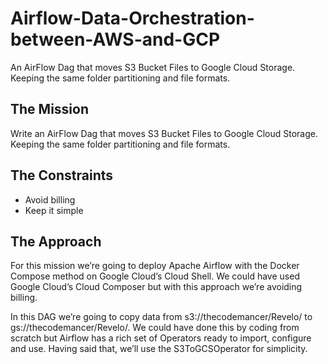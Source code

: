 # Airflow-Data-Orchestration-between-AWS-and-GCP
An AirFlow Dag that moves S3 Bucket Files to Google Cloud Storage. Keeping the same folder partitioning and file formats.

## The Mission

Write an AirFlow Dag that moves S3 Bucket Files to Google Cloud Storage. Keeping the same folder partitioning and file formats.

## The Constraints

- Avoid billing
- Keep it simple

## The Approach

For this mission we’re going to deploy Apache Airflow with the Docker Compose method on Google Cloud’s Cloud Shell. We could have used Google Cloud’s Cloud Composer but with this approach we’re avoiding billing.

In this DAG we’re going to copy data from s3://thecodemancer/Revelo/ to gs://thecodemancer/Revelo/. We could have done this by coding from scratch but Airflow has a rich set of Operators ready to import, configure and use. Having said that, we’ll use the S3ToGCSOperator for simplicity.
